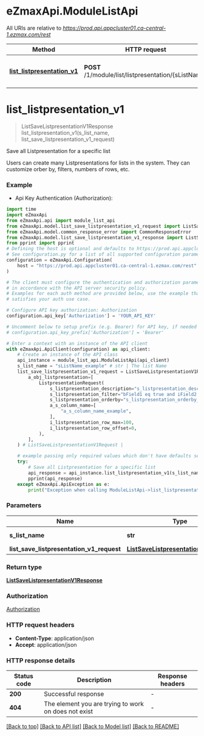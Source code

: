 # eZmaxApi.ModuleListApi

All URIs are relative to *https://prod.api.appcluster01.ca-central-1.ezmax.com/rest*

Method | HTTP request | Description
------------- | ------------- | -------------
[**list_listpresentation_v1**](ModuleListApi.md#list_listpresentation_v1) | **POST** /1/module/list/listpresentation/{sListName} | Save all Listpresentation for a specific list


# **list_listpresentation_v1**
> ListSaveListpresentationV1Response list_listpresentation_v1(s_list_name, list_save_listpresentation_v1_request)

Save all Listpresentation for a specific list

Users can create many Listpresentations for lists in the system. They can customize orber by, filters, numbers of rows, etc.

### Example

* Api Key Authentication (Authorization):

```python
import time
import eZmaxApi
from eZmaxApi.api import module_list_api
from eZmaxApi.model.list_save_listpresentation_v1_request import ListSaveListpresentationV1Request
from eZmaxApi.model.common_response_error import CommonResponseError
from eZmaxApi.model.list_save_listpresentation_v1_response import ListSaveListpresentationV1Response
from pprint import pprint
# Defining the host is optional and defaults to https://prod.api.appcluster01.ca-central-1.ezmax.com/rest
# See configuration.py for a list of all supported configuration parameters.
configuration = eZmaxApi.Configuration(
    host = "https://prod.api.appcluster01.ca-central-1.ezmax.com/rest"
)

# The client must configure the authentication and authorization parameters
# in accordance with the API server security policy.
# Examples for each auth method are provided below, use the example that
# satisfies your auth use case.

# Configure API key authorization: Authorization
configuration.api_key['Authorization'] = 'YOUR_API_KEY'

# Uncomment below to setup prefix (e.g. Bearer) for API key, if needed
# configuration.api_key_prefix['Authorization'] = 'Bearer'

# Enter a context with an instance of the API client
with eZmaxApi.ApiClient(configuration) as api_client:
    # Create an instance of the API class
    api_instance = module_list_api.ModuleListApi(api_client)
    s_list_name = "sListName_example" # str | The list Name
    list_save_listpresentation_v1_request = ListSaveListpresentationV1Request(
        a_obj_listpresentation=[
            ListpresentationRequest(
                s_listpresentation_description="s_listpresentation_description_example",
                s_listpresentation_filter="bField1 eq true and iField2 gte 0 and iField2 lte 1000 and sField3 eq 'Other' and eField4 eq 'Paid' and sField5 like '%needle%'",
                s_listpresentation_orderby="s_listpresentation_orderby_example",
                a_s_column_name=[
                    "a_s_column_name_example",
                ],
                i_listpresentation_row_max=100,
                i_listpresentation_row_offset=0,
            ),
        ],
    ) # ListSaveListpresentationV1Request | 

    # example passing only required values which don't have defaults set
    try:
        # Save all Listpresentation for a specific list
        api_response = api_instance.list_listpresentation_v1(s_list_name, list_save_listpresentation_v1_request)
        pprint(api_response)
    except eZmaxApi.ApiException as e:
        print("Exception when calling ModuleListApi->list_listpresentation_v1: %s\n" % e)
```


### Parameters

Name | Type | Description  | Notes
------------- | ------------- | ------------- | -------------
 **s_list_name** | **str**| The list Name |
 **list_save_listpresentation_v1_request** | [**ListSaveListpresentationV1Request**](ListSaveListpresentationV1Request.md)|  |

### Return type

[**ListSaveListpresentationV1Response**](ListSaveListpresentationV1Response.md)

### Authorization

[Authorization](../README.md#Authorization)

### HTTP request headers

 - **Content-Type**: application/json
 - **Accept**: application/json


### HTTP response details

| Status code | Description | Response headers |
|-------------|-------------|------------------|
**200** | Successful response |  -  |
**404** | The element you are trying to work on does not exist |  -  |

[[Back to top]](#) [[Back to API list]](../README.md#documentation-for-api-endpoints) [[Back to Model list]](../README.md#documentation-for-models) [[Back to README]](../README.md)

